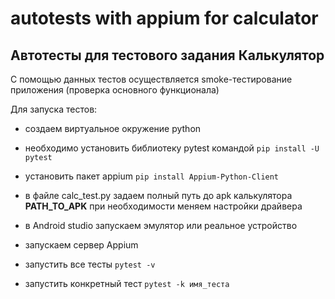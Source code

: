 # autotests with appium for calculator
## Автотесты для тестового задания Калькулятор
С помощью данных тестов осуществляется smoke-тестирование приложения (проверка основного функционала)

Для запуска тестов:

- создаем виртуальное окружение python
- необходимо установить библиотеку pytest командой `pip install -U pytest`
- установить пакет appium `pip install Appium-Python-Client`
- в файле calc_test.py задаем полный путь до apk калькулятора **PATH_TO_APK** при необходимости меняем настройки драйвера
- в Android studio запускаем эмулятор или реальное устройство
- запускаем сервер Appium

- запустить все тесты `pytest -v`
- запустить конкретный тест `pytest -k имя_теста`
